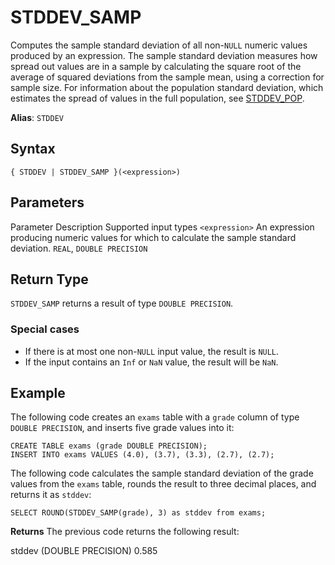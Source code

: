 # [](#stddev_samp)STDDEV\_SAMP

Computes the sample standard deviation of all non-`NULL` numeric values produced by an expression. The sample standard deviation measures how spread out values are in a sample by calculating the square root of the average of squared deviations from the sample mean, using a correction for sample size. For information about the population standard deviation, which estimates the spread of values in the full population, see [STDDEV\_POP](/sql_reference/functions-reference/aggregation/stddev-pop.html).

**Alias**: `STDDEV`

## [](#syntax)Syntax

```
{ STDDEV | STDDEV_SAMP }(<expression>)
```

## [](#parameters)Parameters

Parameter Description Supported input types `<expression>` An expression producing numeric values for which to calculate the sample standard deviation. `REAL`, `DOUBLE PRECISION`

## [](#return-type)Return Type

`STDDEV_SAMP` returns a result of type `DOUBLE PRECISION`.

### [](#special-cases)Special cases

- If there is at most one non-`NULL` input value, the result is `NULL`.
- If the input contains an `Inf` or `NaN` value, the result will be `NaN`.

## [](#example)Example

The following code creates an `exams` table with a `grade` column of type `DOUBLE PRECISION`, and inserts five grade values into it:

```
CREATE TABLE exams (grade DOUBLE PRECISION);
INSERT INTO exams VALUES (4.0), (3.7), (3.3), (2.7), (2.7);
```

The following code calculates the sample standard deviation of the grade values from the `exams` table, rounds the result to three decimal places, and returns it as `stddev`:

```
SELECT ROUND(STDDEV_SAMP(grade), 3) as stddev from exams;
```

**Returns** The previous code returns the following result:

stddev (DOUBLE PRECISION) 0.585